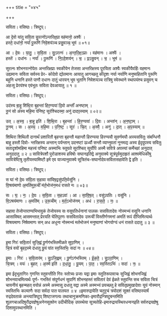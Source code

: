 +++
title = "०४५"

+++


सविता। वसिष्ठः। त्रिष्टुप्।

आ दे॒वो या॑तु सवि॒ता सु॒रत्नो॑ऽन्तरिक्ष॒प्रा वह॑मानो॒ अश्वैः॑ ।  
हस्ते॒ दधा॑नो॒ नर्या॑ पु॒रूणि॑ निवे॒शय॑ञ्च प्रसु॒वञ्च॒ भूम॑ ॥ ०१॥

आ । दे॒वः । या॒तु॒ । स॒वि॒ता । सु॒ऽरत्नः॑ । अ॒न्त॒रि॒क्ष॒ऽप्राः । वह॑मानः । अश्वैः॑ ।  
हस्ते॑ । दधा॑नः । नर्या॑ । पु॒रूणि॑ । नि॒ऽवे॒शय॑न् । च॒ । प्र॒ऽसु॒वन् । च॒ । भूम॑ ॥

सुरत्नः शोभनरत्नोपेतः अन्तरिक्षप्राः स्वकीयेन तेजसा अन्तरिक्षस्य पूरयिता अश्वैः स्वकीयैर्वाहैः वहमानः उह्यमानः सविता सर्वस्य प्रेर- कोदेवो द्योतमानः आयातु आगच्छतु कीदृशः नर्या नर्याणि मनुष्यहितानि पुरूणि बहूनि धनानि हस्ते पाणौ दधानः दातुं धारयन् भूम भूतानि निवेशयञ्च रात्रिषु स्वेस्थाने स्थापयंश्च प्रसुवन् च अहःसु प्रेरयंश्च एवंभूतः सविता देवआयातु ॥ १ ॥

सविता। वसिष्ठः। त्रिष्टुप्।

उद॑स्य बा॒हू शि॑थि॒रा बृ॒हन्ता॑ हिर॒ण्यया॑ दि॒वो अन्ताँ॑ अनष्टाम् ।  
नू॒नं सो अ॑स्य महि॒मा प॑निष्ट॒ सूर॑श्चिदस्मा॒ अनु॑ दादप॒स्याम् ॥ ०२॥

उत् । अ॒स्य॒ । बा॒हू इति॑ । शि॒थि॒रा । बृ॒हन्ता॑ । हि॒र॒ण्यया॑ । दि॒वः । अन्ता॑न् । अ॒न॒ष्टा॒म् ।  
नू॒नम् । सः । अ॒स्य॒ । म॒हि॒मा । प॒नि॒ष्ट॒ । सूरः॑ । चि॒त् । अ॒स्मै॒ । अनु॑ । दा॒त् । अ॒प॒स्याम् ॥

शिथिरा शिथिलौ दानार्थं प्रशारितौ बृहन्ता बृहन्तौ महान्तौ हिरण्यया हिरण्ययौ सुवर्णमयौ अस्यसवितुः संबन्धिनौ बाहू हस्तौ दिवो- न्तरिक्षस्य अन्तान् पर्यन्तान् उदनष्टां ऊर्ध्वौ सन्तौ व्याप्नुवतां नूनमद्य अस्व ईदृग्रूपस्य सवितुः सतादृशोमहिमा महत्त्वं पनिष्ट अस्माभिः स्तूयते सूरश्चित् सूर्योपि अस्मै सवित्रे अपस्यां कर्मेच्छां अनुदात् अनुददातु ॥ २ ॥ सावित्रेपशौ पुरोडाशस्य हविषोः सघानइतिद्वे अनुवाक्ये सूत्रंपूर्वमुदाहृतं आश्वमेधिकीषु सावित्रेष्टिषु तृतीयस्यामिष्टौ इमे एव याज्यानुवाक्ये सूत्रितंच-सघानोदेवःसवितासहावेति द्वे इति ।

सविता। वसिष्ठः। त्रिष्टुप्।

स घा॑ नो दे॒वः स॑वि॒ता स॒हावा सा॑विष॒द्वसु॑पति॒र्वसू॑नि ।  
वि॒श्रय॑माणो अ॒मति॑मुरू॒चीं म॑र्त॒भोज॑न॒मध॑ रासते नः ॥ ०३॥

सः । घ॒ । नः॒ । दे॒वः । स॒वि॒ता । स॒हऽवा॑ । आ । सा॒वि॒ष॒त् । वसु॑ऽपतिः । वसू॑नि ।  
वि॒ऽश्रय॑माणः । अ॒मति॑म् । उ॒रू॒चीम् । म॒र्त॒ऽभोज॑नम् । अध॑ । रा॒स॒ते॒ । नः॒ ॥

सहावा तेजोन्तराण्यभिभावुकं तेजोयस्य सः वसुपतिर्धनानां पालकः ससवितादेवः नोस्मभ्यं वसूनि धनानि आसाविषत् आसमन्तात् प्रेरयति घेतिपूरणः ससवितादेवः उरूचीं विस्तीर्णगमनां अमतिं रूपं दीप्तिमित्यार्थः विश्रयमाणः निषेवमाणः सन् अध अधुना नोस्मभ्यं मर्तभोजनं मनुष्याणां भोगयोग्यं धनं रासते ददातु ॥ ३ ॥

सविता। वसिष्ठः। त्रिष्टुप्।

इ॒मा गिरः॑ सवि॒तारं॑ सुजि॒ह्वं पू॒र्णग॑भस्तिमीळते सुपा॒णिम् ।  
चि॒त्रं वयो॑ बृ॒हद॒स्मे द॑धातु यू॒यं पा॑त स्व॒स्तिभिः॒ सदा॑ नः ॥ ०४॥

इ॒माः । गिरः॑ । स॒वि॒तार॑म् । सु॒ऽजि॒ह्वम् । पू॒र्णऽग॑भस्तिम् । ई॒ळ॒ते॒ । सु॒ऽपा॒णिम् ।  
चि॒त्रम् । वयः॑ । बृ॒हत् । अ॒स्मे इति॑ । द॒धा॒तु॒ । यू॒यम् । पा॒त॒ । स्व॒स्तिऽभिः॑ । सदा॑ । नः॒ ॥

इमा ईदृभूतागिरः गृणन्ति स्तुवन्तीति गिरः स्तोत्र्यः प्रजाः यद्वा इमाः स्तुतिरूपावाचः सुजिह्वं शोभनजिह्वं शोभनवाचमित्यर्थः पूर्ण- गभस्तिं संपूर्णधनं सुपाणिं शॊभनहस्तं सवितारं देवं ईळते स्तुवन्ति सच सविता चित्रं चायनीयं बृहन्महत् वयोन्नं अस्मे अस्मासु दधातु यद्वा अस्मे अस्मभ्यं प्रयच्छतु हे सवितृप्रमुखादेवाः यूयं नोस्मान् स्वस्तिभिः कल्याणैः सदा सर्वदा पात पालयत ॥ ४ ॥इमारुद्रायेति चतुरृचं त्रयोदशं सूक्तं वसिष्ठस्यार्षं रुद्रदेवताकं अन्त्यात्रिष्टुप् शिष्टाजगत्यः तथाचानुक्रमणिका-इमारौद्रन्त्रिष्टुबन्तमिति शूलगचाअदिषुरौद्रयज्ञेषुअनेनसूक्तेन उदीचीदिक् उपस्थेया सूत्र्यतेहि-इमारुद्रायस्थिरधन्वनइति सर्वरुद्रयज्ञेषु दिशामुपस्थानमिति ।